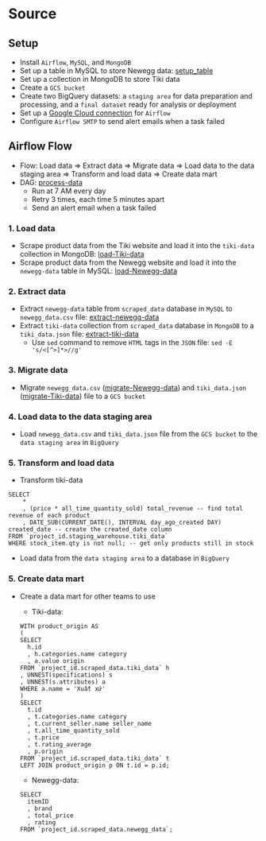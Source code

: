 # Source

## Setup
- Install `Airflow`, `MySQL`, and `MongoDB`
- Set up a table in MySQL to store Newegg data: [setup_table](src/data_processing/Newegg/setup_database.py)
- Set up a collection in MongoDB to store Tiki data
- Create a `GCS bucket`
- Create two BigQuery datasets: a `staging area` for data preparation and processing, and a `final dataset` ready for analysis or deployment
- Set up a [Google Cloud connection](src/connection_configurating/cloud_connection.py) for `Airflow`
- Configure `Airflow SMTP` to send alert emails when a task failed

## Airflow Flow
- Flow: Load data => Extract data => Migrate data => Load data to the data staging area => Transform and load data => Create data mart
- DAG: [process-data](src/dag)
  - Run at 7 AM every day
  - Retry 3 times, each time 5 minutes apart
  - Send an alert email when a task failed
  
### 1. Load data
- Scrape product data from the Tiki website and load it into the `tiki-data` collection in MongoDB: [load-Tiki-data](src/data_processing/Tiki/load_data.py)
- Scrape product data from the Newegg website and load it into the `newegg-data` table in MySQL: [load-Newegg-data](src/data_processing/Newegg/load_data.py)
  
### 2. Extract data
- Extract `newegg-data` table from `scraped_data` database in `MySQL` to `newegg_data.csv` file: [extract-newegg-data](src/data_processing/Newegg/extract_data.py)
- Extract `tiki-data` collection from `scraped_data` database in `MongoDB` to a `tiki_data.json` file: [extract-tiki-data](src/data_processing/Tiki/extract_data.py)
  - Use `sed` command to remove `HTML` tags in the `JSON` file: `sed -E 's/<[^>]*>//g'`
 
### 3. Migrate data
- Migrate `newegg_data.csv` ([migrate-Newegg-data](src/data_processing/Newegg/migrate_data.sh)) and `tiki_data.json` ([migrate-Tiki-data](src/data_processing/Tiki/migrate_data.sh)) file to a `GCS bucket`

### 4. Load data to the data staging area
- Load `newegg_data.csv` and `tiki_data.json` file from the `GCS bucket` to the `data staging area` in `BigQuery`

### 5. Transform and load data
- Transform tiki-data

```
SELECT
	*
	, (price * all_time_quantity_sold) total_revenue -- find total revenue of each product
  	, DATE_SUB(CURRENT_DATE(), INTERVAL day_ago_created DAY) created_date -- create the created_date column
FROM `project_id.staging_warehouse.tiki_data`
WHERE stock_item.qty is not null; -- get only products still in stock
```
- Load data from the `data staging area` to a database in `BigQuery`

### 5. Create data mart
- Create a data mart for other teams to use
  - Tiki-data:

  ```
  WITH product_origin AS
  (
  SELECT
  	h.id
  	, h.categories.name category
  	, a.value origin
  FROM `project_id.scraped_data.tiki_data` h
  , UNNEST(specifications) s
  , UNNEST(s.attributes) a
  WHERE a.name = 'Xuất xứ'
  )
  SELECT
  	t.id
  	, t.categories.name category
  	, t.current_seller.name seller_name
  	, t.all_time_quantity_sold
  	, t.price
  	, t.rating_average
  	, p.origin
  FROM `project_id.scraped_data.tiki_data` t
  LEFT JOIN product_origin p ON t.id = p.id;
  ```

  - Newegg-data:
  ```
  SELECT
	itemID
	, brand
	, total_price
	, rating
  FROM `project_id.scraped_data.newegg_data`;
  ```
